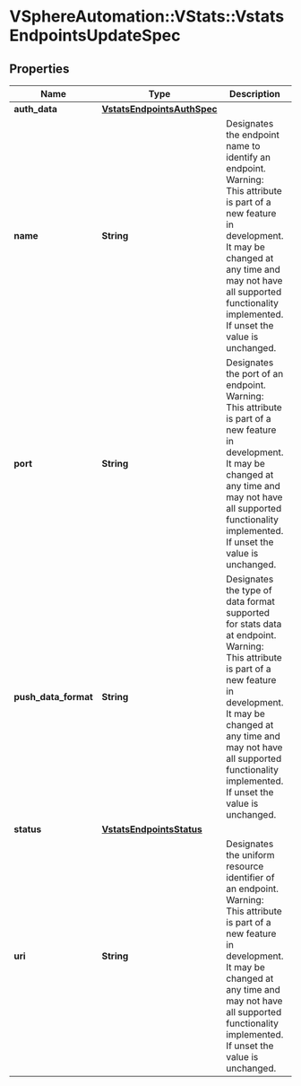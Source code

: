 # VSphereAutomation::VStats::VstatsEndpointsUpdateSpec

## Properties
Name | Type | Description | Notes
------------ | ------------- | ------------- | -------------
**auth_data** | [**VstatsEndpointsAuthSpec**](VstatsEndpointsAuthSpec.md) |  | [optional] 
**name** | **String** | Designates the endpoint name to identify an endpoint. Warning: This attribute is part of a new feature in development. It may be changed at any time and may not have all supported functionality implemented. If unset the value is unchanged. | [optional] 
**port** | **String** | Designates the port of an endpoint. Warning: This attribute is part of a new feature in development. It may be changed at any time and may not have all supported functionality implemented. If unset the value is unchanged. | [optional] 
**push_data_format** | **String** | Designates the type of data format supported for stats data at endpoint. Warning: This attribute is part of a new feature in development. It may be changed at any time and may not have all supported functionality implemented. If unset the value is unchanged. | [optional] 
**status** | [**VstatsEndpointsStatus**](VstatsEndpointsStatus.md) |  | [optional] 
**uri** | **String** | Designates the uniform resource identifier of an endpoint. Warning: This attribute is part of a new feature in development. It may be changed at any time and may not have all supported functionality implemented. If unset the value is unchanged. | [optional] 


